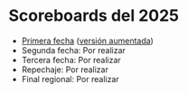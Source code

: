 # Scoreboards del 2025

- [Primera fecha](primera_fecha) ([versión aumentada](primera_fecha/aumentado))
- Segunda fecha: Por realizar
- Tercera fecha: Por realizar
- Repechaje: Por realizar
- Final regional: Por realizar
